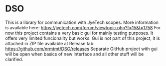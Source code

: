 # DSO
This is a library for communication with JyeTech scopes.
More information is available here:
https://jyetech.com/forum/viewtopic.php?f=15&t=1758
For now this project contains a very basic gui for mainly testing purposes. It offers very limited funcionality but works. Gui is not part of this project, it is attached in ZIP file available at Release tab:
https://github.com/nrmtmt/DSO/releases
Separate GitHub project with gui will be open when basics of new interface and all other stuff will be clarified.
